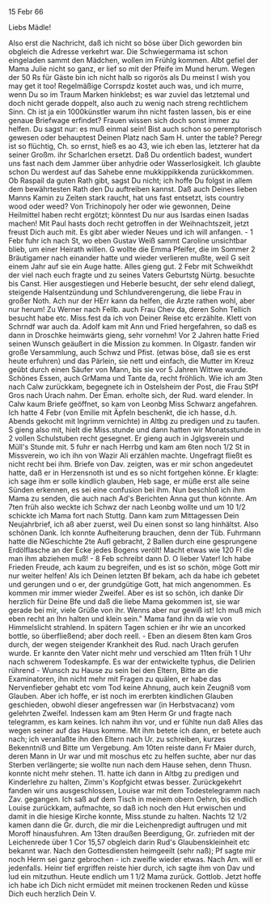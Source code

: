  15 Febr 66

Liebs Mädle!

Also erst die Nachricht, daß ich nicht so böse über Dich geworden bin obgleich die Adresse verkehrt war. Die Schwiegermama ist schon eingeladen sammt den Mädchen, wollen im Frühlg kommen. Albt gefiel der Mama Julie nicht so ganz, er lief so mit der Pfeife im Mund herum. Wegen der 50 Rs für Gäste bin ich nicht halb so rigorös als Du meinst I wish you may get it too! Regelmäßige Corrspdz kostet auch was, und ich murre, wenn Du so im Traum Marken hinklebst; es war zuviel das letztemal und doch nicht gerade doppelt, also auch zu wenig nach streng rechtlichem Sinn. Ch ist ja ein 1000künstler warum ihn nicht fasten lassen, bis er eine genaue Briefwage erfindet? Frauen wissen sich doch sonst immer zu helfen. Du sagst nur: es muß einmal sein! Bist auch schon so peremptorisch gewesen oder behauptest Deinen Platz nach Sam H. unter the table? Peregr ist so flüchtig, Ch. so ernst, hieß es ao 43, wie ich eben las, letzterer hat da seiner Großm. ihr Scharlchen ersetzt. Daß Du ordentlich badest, wundert uns fast nach dem Jammer über anhydrie oder Wasserlosigkeit. Ich glaubte schon Du werdest auf das Sahebe enne mukkippikkenda zurückkommen. Ob Raspail da guten Rath gibt, sagst Du nicht; ich hoffe Du folgst in allem dem bewährtesten Rath den Du auftreiben kannst. Daß auch Deines lieben Manns Kamin zu Zeiten stark raucht, hat uns fast entsetzt, ists country wood oder weed? Von Trichinopoly her oder wie gewonnen, Deine Heilmittel haben recht ergötzt; könntest Du nur aus Isardas einen Isadas machen! Mit Paul hasts doch recht getroffen in der Weihnachtszeit, jetzt freust Dich auch mit. Es gibt aber wieder Neues und ich will anfangen. - 1 Febr fuhr ich nach St, wo eben Gustav Weiß sammt Caroline unsichtbar blieb, um einer Heirath willen. G wollte die Emma Pfeifer, die im Sommer 2 Bräutigamer nach einander hatte und wieder verlieren mußte, weil G seit einem Jahr auf sie ein Auge hatte. Alles gieng gut. 2 Febr mit Schweikhdt der viel nach euch fragte und zu seines Vaters Geburtstg Nürtg. besuchte bis Canst. Hier ausgestiegen und Heberle besucht, der sehr elend daliegt, steigende Halsentzündung und Schlundverengerung, die liebe Frau in großer Noth. Ach nur der HErr kann da helfen, die Arzte rathen wohl, aber nur herum! Zu Werner nach Fellb. auch Frau Chev da, deren Sohn Tellich besucht habe etc. Miss.fest da ich von Deiner Reise etc erzählte. Klett von Schrndf war auch da. Adolf kam mit Ann und Fried hergefahren, so daß es dann in Droschke heimwärts gieng, sehr vornehm! Vor 2 Jahren hatte Fried seinen Wunsch geäußert in die Mission zu kommen. In Olgastr. fanden wir große Versammlung, auch Schwz und Pfist. (etwas böse, daß sie es erst heute erfuhren) und das Pärlein, sie nett und einfach, die Mutter im Kreuz geübt durch einen Säufer von Mann, bis sie vor 5 Jahren Wittwe wurde. Schönes Essen, auch GrMama und Tante da, recht fröhlich. Wie ich am 3ten nach Calw zurückkam, begegnete ich in Ostelsheim der Post, die Frau StPf Gros nach Urach nahm. Der Eman. erholte sich, der Rud. ward elender. In Calw kaum Briefe geöffnet, so kam von Leonbg Miss Schwarz angefahren. Ich hatte 4 Febr (von Emilie mit Äpfeln beschenkt, die ich hasse, d.h. Abends gekocht mit Ingrimm vernichte) in Altbg zu predigen und zu taufen. S gieng also mit, hielt die Miss.stunde und dann hatten wir Monatsstunde in 2 vollen Schulstuben recht gesegnet. Er gieng auch in Jglgsverein und Müll's Stunde mit. 5 fuhr er nach Herrbg und kam am 6ten noch 1/2 St in Missverein, wo ich ihn von Wazir Ali erzählen machte. Ungefragt fließt es nicht recht bei ihm. Briefe von Dav. zeigten, was er mir schon angedeutet hatte, daß er in Herzensnoth ist und es so nicht fortgehen könne. Er klagte: ich sage ihm er solle kindlich glauben, Heb sage, er müße erst alle seine Sünden erkennen, es sei eine confusion bei ihm. Nun beschloß ich ihm Mama zu senden, die auch nach Ad's Berichten Anna gut thun könnte. Am 7ten früh also weckte ich Schwz der nach Leonbg wollte und um 10 1/2 schickte ich Mama fort nach Stuttg. Dann kam zum Mittagessen Dein Neujahrbrief, ich aß aber zuerst, weil Du einen sonst so lang hinhältst. Also schönen Dank. Ich konnte Aufheiterung brauchen, denn der Tüb. Fuhrmann hatte die NGeschichte 2te Aufl gebracht, 2 Ballen durch eine gesprungene Erdölflasche an der Ecke jedes Bogens verölt! Macht etwas wie 120 Fl die man ihm abziehen muß! - 8 Feb schreibt dann D. O lieber Vater! Ich habe Frieden Freude, ach kaum zu begreifen, und es ist so schön, möge Gott mir nur weiter helfen! Als ich Deinen letzten Bf bekam, ach da habe ich gebetet und gerungen und o er, der grundgütige Gott, hat mich angenommen. Es kommen mir immer wieder Zweifel. Aber es ist so schön, ich danke Dir herzlich für Deine Bfe und daß die liebe Mama gekommen ist, sie war gerade bei mir, viele Grüße von ihr. Wenns aber nur gewiß ist! Ich muß mich eben recht an Ihn halten und klein sein." Mama fand ihn da wie von Himmelslicht strahlend. In spätern Tagen schien er ihr wie an uncorked bottle, so überfließend; aber doch reell. - Eben an diesem 8ten kam Gros durch, der wegen steigender Krankheit des Rud. nach Urach gerufen wurde. Er kannte den Vater nicht mehr und verschied am 11ten früh 1 Uhr nach schwerem Todeskampfe. Es war der entwickelte typhus, die Delirien rührend - Wunsch zu Hause zu sein bei den Eltern, Bitte an die Examinatoren, ihn nicht mehr mit Fragen zu quälen, er habe das Nervenfieber gehabt etc vom Tod keine Ahnung, auch kein Zeugniß vom Glauben. Aber ich hoffe, er ist noch im ererbten kindlichen Glauben geschieden, obwohl dieser angefressen war (in Herbstvacanz) vom gelehrten Zweifel. Indessen kam am 9ten Herm Gr und fragte nach telegramm, es kam keines. Ich nahm ihn vor, und er fühlte nun daß Alles das wegen seiner auf das Haus komme. Mit ihm betete ich dann, er betete auch nach; ich veranlaßte ihn den Eltern nach Ur. zu schreiben, kurzes Bekenntniß und Bitte um Vergebung. Am 10ten reiste dann Fr Maier durch, deren Mann in Ur war und mit moschus etc zu helfen suchte, aber nur das Sterben verlängerte; sie wollte nun nach dem Hause sehen, denn Thusn. konnte nicht mehr stehen. 11. hatte ich dann in Altbg zu predigen und Kinderlehre zu halten, Zimm's Kopfgicht etwas besser. Zurückgekehrt fanden wir uns ausgeschlossen, Louise war mit dem Todestelegramm nach Zav. gegangen. Ich saß auf dem Tisch in meinem obern Oehrn, bis endlich Louise zurückkam, aufmachte, so daß ich noch den Hut erwischen und damit in die hiesige Kirche konnte, Miss.stunde zu halten. Nachts 12 1/2 kamen dann die Gr. durch, die mir die Leichenpredigt auftrugen und mit Moroff hinausfuhren. Am 13ten draußen Beerdigung, Gr. zufrieden mit der Leichenrede über 1 Cor 15,57 obgleich darin Rud's Glaubenskleinheit etc bekannt war. Nach den Gottesdiensten heimgeeilt (sehr naß); Pf sagte mir noch Herm sei ganz gebrochen - ich zweifle wieder etwas. Nach Am. will er jedenfalls. Heinr tief ergriffen reiste hier durch, ich sagte ihm von Dav und lud ein mitzuthun. Heute endlich um 1 1/2 Mama zurück. Gottlob. Jetzt hoffe ich habe ich Dich nicht ermüdet mit meinen trockenen Reden und küsse Dich euch herzlich
 Dein V.
